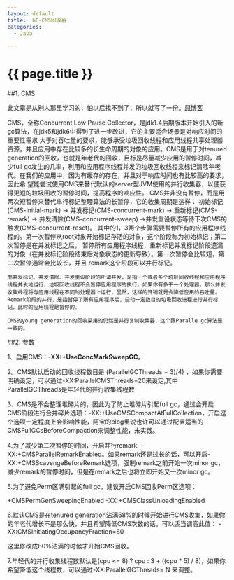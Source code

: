 ```yaml
---
layout: default
title:  GC-CMS回收器 
categories:
  - Java

---
```


# {{ page.title }}


##1. CMS

此文章是从别人那里学习的，怕以后找不到了，所以就写了一份。[原博客](http://www.iteye.com/topic/473874)

CMS，全称Concurrent Low Pause Collector，是jdk1.4后期版本开始引入的新gc算法，在jdk5和jdk6中得到了进一步改进，它的主要适合场景是对响应时间的重要性需求 大于对吞吐量的要求，能够承受垃圾回收线程和应用线程共享处理器资源，并且应用中存在比较多的长生命周期的对象的应用。CMS是用于对tenured generation的回收，也就是年老代的回收，目标是尽量减少应用的暂停时间，减少full gc发生的几率，利用和应用程序线程并发的垃圾回收线程来标记清除年老代。在我们的应用中，因为有缓存的存在，并且对于响应时间也有比较高的要求，因此希 望能尝试使用CMS来替代默认的server型JVM使用的并行收集器，以便获得更短的垃圾回收的暂停时间，提高程序的响应性。
    CMS并非没有暂停，而是用两次短暂停来替代串行标记整理算法的长暂停，它的收集周期是这样：
    初始标记(CMS-initial-mark) -> 并发标记(CMS-concurrent-mark) -> 重新标记(CMS-remark) -> 并发清除(CMS-concurrent-sweep) ->并发重设状态等待下次CMS的触发(CMS-concurrent-reset)。
    其中的1，3两个步骤需要暂停所有的应用程序线程的。第一次暂停从root对象开始标记存活的对象，这个阶段称为初始标记；第二次暂停是在并发标记之后， 暂停所有应用程序线程，重新标记并发标记阶段遗漏的对象（在并发标记阶段结束后对象状态的更新导致）。第一次暂停会比较短，第二次暂停通常会比较长，并且 remark这个阶段可以并行标记。

    而并发标记、并发清除、并发重设阶段的所谓并发，是指一个或者多个垃圾回收线程和应用程序线程并发地运行，垃圾回收线程不会暂停应用程序的执行，如果你有多于一个处理器，那么并发收集线程将与应用线程在不同的处理器上运行，显然，这样的开销就是会降低应用的吞吐量。Remark阶段的并行，是指暂停了所有应用程序后，启动一定数目的垃圾回收进程进行并行标记，此时的应用线程是暂停的。

    CMS的young generation的回收采用的仍然是并行复制收集器，这个跟Paralle gc算法是一致的。

##2. 参数

1、启用CMS：**-XX:+UseConcMarkSweepGC**。
 
2。CMS默认启动的回收线程数目是  (ParallelGCThreads + 3)/4) ，如果你需要明确设定，可以通过-XX:ParallelCMSThreads=20来设定,其中ParallelGCThreads是年轻代的并行收集线程数

3、CMS是不会整理堆碎片的，因此为了防止堆碎片引起full gc，通过会开启CMS阶段进行合并碎片选项：-XX:+UseCMSCompactAtFullCollection，开启这个选项一定程度上会影响性能，阿宝的blog里说也许可以通过配置适当的CMSFullGCsBeforeCompaction来调整性能，未实践。

4.为了减少第二次暂停的时间，开启并行remark: -XX:+CMSParallelRemarkEnabled。如果remark还是过长的话，可以开启-XX:+CMSScavengeBeforeRemark选项，强制remark之前开始一次minor gc，减少remark的暂停时间，但是在remark之后也将立即开始又一次minor gc。

5.为了避免Perm区满引起的full gc，建议开启CMS回收Perm区选项：

+CMSPermGenSweepingEnabled -XX:+CMSClassUnloadingEnabled

6.默认CMS是在tenured generation沾满68%的时候开始进行CMS收集，如果你的年老代增长不是那么快，并且希望降低CMS次数的话，可以适当调高此值：
-XX:CMSInitiatingOccupancyFraction=80

这里修改成80%沾满的时候才开始CMS回收。

7.年轻代的并行收集线程数默认是(cpu <= 8) ? cpu : 3 + ((cpu * 5) / 8)，如果你希望降低这个线程数，可以通过-XX:ParallelGCThreads= N 来调整。

